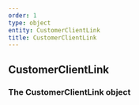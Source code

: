 ```yaml
---
order: 1
type: object
entity: CustomerClientLink
title: CustomerClientLink
---
```


## CustomerClientLink

### The CustomerClientLink object

